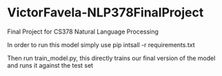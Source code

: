 # VictorFavela-NLP378FinalProject
 Final Project for CS378 Natural Language Processing

In order to run this model simply use pip intsall -r requirements.txt

Then run train_model.py, this directly trains our final version of the model and runs it against the test set
